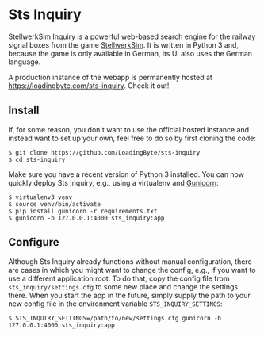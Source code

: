 # Sts Inquiry

StellwerkSim Inquiry is a powerful web-based search engine for the railway signal boxes from the game [StellwerkSim](https://stellwerksim.de).
It is written in Python 3 and, because the game is only available in German, its UI also uses the German language.

A production instance of the webapp is permanently hosted at https://loadingbyte.com/sts-inquiry. Check it out!

## Install

If, for some reason, you don't want to use the official hosted instance and instead want to set up your own,
feel free to do so by first cloning the code:

    $ git clone https://github.com/LoadingByte/sts-inquiry
    $ cd sts-inquiry

Make sure you have a recent version of Python 3 installed.
You can now quickly deploy Sts Inquiry, e.g., using a virtualenv and [Gunicorn](https://gunicorn.org/):

    $ virtualenv3 venv
    $ source venv/bin/activate
    $ pip install gunicorn -r requirements.txt
    $ gunicorn -b 127.0.0.1:4000 sts_inquiry:app

## Configure

Although Sts Inquiry already functions without manual configuration, there are cases in which you might want to change the config,
e.g., if you want to use a different application root.
To do that, copy the config file from `sts_inquiry/settings.cfg` to some new place and change the settings there.
When you start the app in the future, simply supply the path to your new config file
in the environment variable `STS_INQUIRY_SETTINGS`:

    $ STS_INQUIRY_SETTINGS=/path/to/new/settings.cfg gunicorn -b 127.0.0.1:4000 sts_inquiry:app
